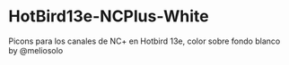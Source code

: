 # HotBird13e-NCPlus-White
Picons para los canales de NC+ en Hotbird 13e, color sobre fondo blanco by @meliosolo
